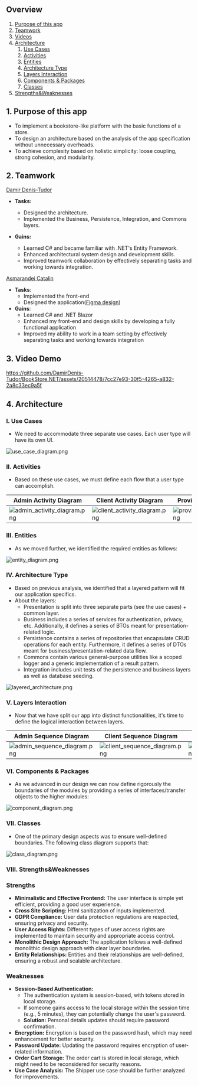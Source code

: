 ## Overview

1. [Purpose of this app](#1-purpose-of-this-app)
2. [Teamwork](#2-teamwork)
3. [Videos](#3-video-demo)
4. [Architecture](#4-architecture)
    1. [Use Cases](#i-use-cases)
    2. [Activities](#ii-activities)
    3. [Entities](#iii-entities)
    4. [Architecture Type](#iv-architecture-type)
    5. [Layers Interaction](#v-layers-interaction)
    6. [Components & Packages](#vi-components--packages)
    7. [Classes](#vii-classes)
5. [Strengths&Weaknesses](#viii-strengthsweaknesses)



## 1. Purpose of this app

- To implement a bookstore-like platform with the basic functions of a store.
- To design an architecture based on the analysis of the app specification without unnecessary overheads.
- To achieve complexity based on holistic simplicity: loose coupling, strong cohesion, and modularity.


## 2. Teamwork

[Damir Denis-Tudor](https://github.com/DamirDenis-Tudor)
- **Tasks:**
    - Designed the architecture.
    - Implemented the Business, Persistence, Integration, and Commons layers.

- **Gains:**
    - Learned C# and became familiar with .NET's Entity Framework.
    - Enhanced architectural system design and development skills.
    - Improved teamwork collaboration by effectively separating tasks and working towards integration.

[Asmarandei Catalin](https://github.com/PurpleFishh)
- **Tasks**:
  - Implemented the front-end
  - Designed the application([Figma design](https://www.figma.com/design/ThCjKdA5YnxzdEOn9uVDaC/PetShopIP-Test-Colors-3?node-id=0-1&t=PwkajT92CHuHtitr-1))
- **Gains**:
  - Learned C# and .NET Blazor
  - Enhanced my front-end and design skills by developing a fully functional application
  - Improved my ability to work in a team setting by effectively separating tasks and working towards integration


## 3. Video Demo

https://github.com/DamirDenis-Tudor/BookStore.NET/assets/20514478/7cc27e93-30f5-4265-a832-2a8c33ec9a5f

## 4. Architecture

### I. Use Cases

- We need to accommodate three separate use cases. Each user type will have its own UI.

![use_case_diagram.png](images/use_case_diagram.png)

### II. Activities

- Based on these use cases, we must define each flow that a user type can accomplish.

| Admin Activity Diagram                                           | Client Activity Diagram                                            | Provider Activity Diagram                                              |
|------------------------------------------------------------------|--------------------------------------------------------------------|------------------------------------------------------------------------|
| ![admin_activity_diagram.png](images/admin_activity_diagram.png) | ![client_activity_diagram.png](images/client_activity_diagram.png) | ![provider_activity_diagram.png](images/provider_activity_diagram.png) |

### III. Entities

- As we moved further, we identified the required entities as follows:

![entity_diagram.png](images/entity_diagram.png)

### IV. Architecture Type

- Based on previous analysis, we identified that a layered pattern will fit our application specifics.
- About the layers:
    - Presentation is split into three separate parts (see the use cases) + common layer.
    - Business includes a series of services for authentication, privacy, etc. Additionally, it defines a series of BTOs
      meant for presentation-related logic.
    - Persistence contains a series of repositories that encapsulate CRUD operations for each entity. Furthermore, it
      defines a series of DTOs meant for business/presentation-related data flow.
    - Commons contain various general-purpose utilities like a scoped logger and a generic implementation of a result
      pattern.
    - Integration includes unit tests of the persistence and business layers as well as database seeding.

![layered_architecture.png](images/layered_architecture.png)

### V. Layers Interaction

- Now that we have split our app into distinct functionalities, it's time to define the logical interaction between
  layers.

| Admin Sequence Diagram                                           | Client Sequence Diagram                                            | Provider Sequence Diagram                                              |
|------------------------------------------------------------------|--------------------------------------------------------------------|------------------------------------------------------------------------|
| ![admin_sequence_diagram.png](images/admin_sequence_diagram.png) | ![client_sequence_diagram.png](images/client_sequence_diagram.png) | ![provider_sequence_diagram.png](images/provider_sequence_diagram.png) |

### VI. Components & Packages
- As we advanced in our design we can now define rigorously the boundaries of the modules by providing a series of interfaces/transfer objects to the higher modules:

![component_diagram.png](images/component_diagram.png)

### VII. Classes

- One of the primary design aspects was to ensure well-defined boundaries. The following class diagram supports that:

![class_diagram.png](images/class_diagram.png)

### VIII. Strengths&Weaknesses

### Strengths
- **Minimalistic and Effective Frontend:** The user interface is simple yet efficient, providing a good user experience.
- **Cross Site Scripting:** Html sanitization of inputs implemented.
- **GDPR Compliance:** User data protection regulations are respected, ensuring privacy and security.
- **User Access Rights:** Different types of user access rights are implemented to maintain security and appropriate access control.
- **Monolithic Design Approach:** The application follows a well-defined monolithic design approach with clear layer boundaries.
- **Entity Relationships:** Entities and their relationships are well-defined, ensuring a robust and scalable architecture.

### Weaknesses
- **Session-Based Authentication:**
    - The authentication system is session-based, with tokens stored in local storage.
    - If someone gains access to the local storage within the session time (e.g., 5 minutes), they can potentially change the user's password.
    - **Solution:** Personal details updates should require password confirmation.
- **Encryption:** Encryption is based on the password hash, which may need enhancement for better security.
- **Password Update:** Updating the password requires encryption of user-related information.
- **Order Cart Storage:** The order cart is stored in local storage, which might need to be reconsidered for security reasons.
- **Use Case Analysis:** The Shipper use case should be further analyzed for improvements.
